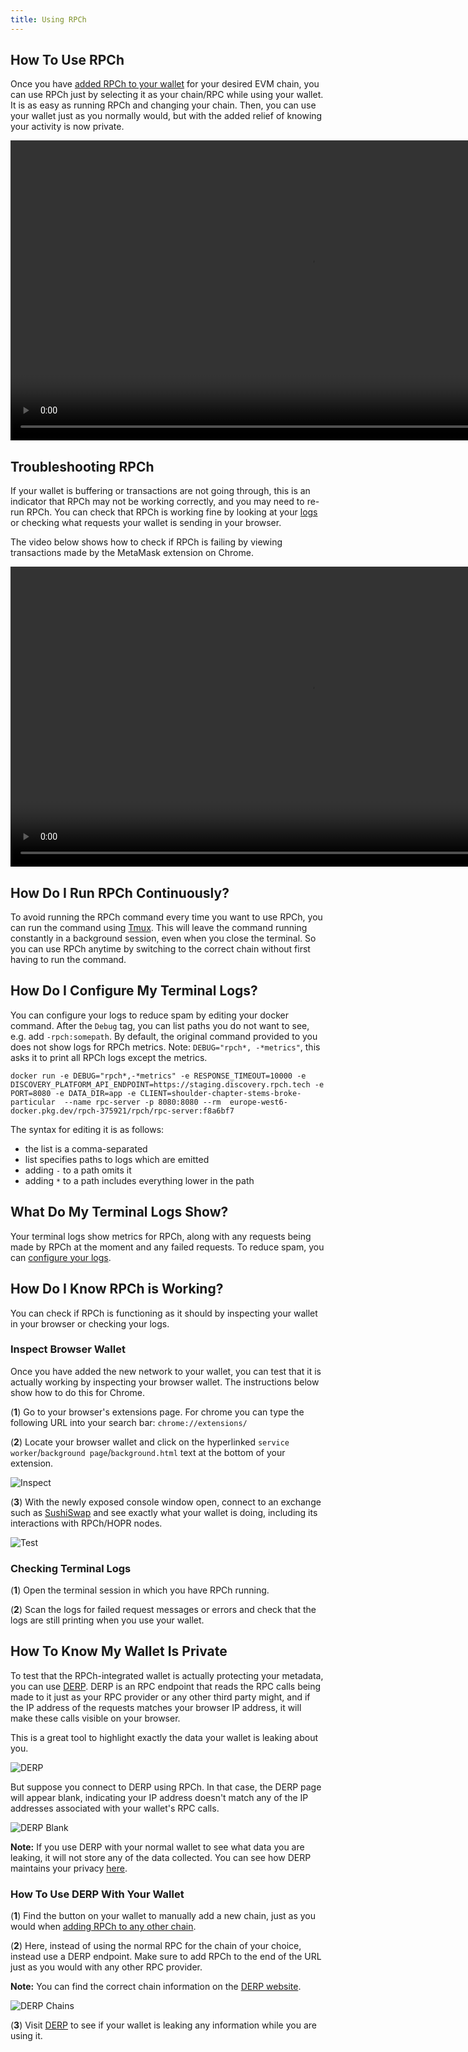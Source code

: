 ```yaml
---
title: Using RPCh
---
```


## How To Use RPCh

Once you have [added RPCh to your wallet](./add-RPCh-to-any-EVM-wallet.md) for your desired EVM chain, you can use RPCh just by selecting it as your chain/RPC while using your wallet. It is as easy as running RPCh and changing your chain. Then, you can use your wallet just as you normally would, but with the added relief of knowing your activity is now private.

<p align="center" style={{"marginRight": "100px", "marginTop": "20px", "marginBottom": "20px"}}>
    <video width="960" frameborder="0" allow="autoplay; fullscreen" allowfullscreen controls >
    <source src="/video/Uniswap_tx_RPCh.mp4" type="video/mp4"/>
    </video>
</p>

## Troubleshooting RPCh

If your wallet is buffering or transactions are not going through, this is an indicator that RPCh may not be working correctly, and you may need to re-run RPCh. You can check that RPCh is working fine by looking at your [logs](./using-RPCh.md#what-do-my-terminal-logs-show) or checking what requests your wallet is sending in your browser.

The video below shows how to check if RPCh is failing by viewing transactions made by the MetaMask extension on Chrome.

<p align="center" style={{"marginRight": "100px", "marginTop": "20px", "marginBottom": "20px"}}>
    <video width="960" frameborder="0" allow="autoplay; fullscreen" allowfullscreen controls >
    <source src="/video/Troubleshooting_RPCh.mp4" type="video/mp4"/>
    </video>
</p>

## How Do I Run RPCh Continuously?

To avoid running the RPCh command every time you want to use RPCh, you can run the command using [Tmux](https://hamvocke.com/blog/a-quick-and-easy-guide-to-tmux/). This will leave the command running constantly in a background session, even when you close the terminal. So you can use RPCh anytime by switching to the correct chain without first having to run the command. 

## How Do I Configure My Terminal Logs?

You can configure your logs to reduce spam by editing your docker command. After the `Debug` tag, you can list paths you do not want to see, e.g. add `-rpch:somepath`. By default, the original command provided to you does not show logs for RPCh metrics. Note: `DEBUG="rpch*, -*metrics"`, this asks it to print all RPCh logs except the metrics.

```
docker run -e DEBUG="rpch*,-*metrics" -e RESPONSE_TIMEOUT=10000 -e DISCOVERY_PLATFORM_API_ENDPOINT=https://staging.discovery.rpch.tech -e PORT=8080 -e DATA_DIR=app -e CLIENT=shoulder-chapter-stems-broke-particular  --name rpc-server -p 8080:8080 --rm  europe-west6-docker.pkg.dev/rpch-375921/rpch/rpc-server:f8a6bf7
```

The syntax for editing it is as follows:

- the list is a comma-separated
- list specifies paths to logs which are emitted
- adding `-` to a path omits it 
- adding `*` to a path includes everything lower in the path

## What Do My Terminal Logs Show?

Your terminal logs show metrics for RPCh, along with any requests being made by RPCh at the moment and any failed requests. To reduce spam, you can [configure your logs](./using-RPCh.md#how-do-i-configure-my-terminal-logs).

## How Do I Know RPCh is Working?

You can check if RPCh is functioning as it should by inspecting your wallet in your browser or checking your logs.

### Inspect Browser Wallet

Once you have added the new network to your wallet, you can test that it is actually working by inspecting your browser wallet. The instructions below show how to do this for Chrome.

(**1**) Go to your browser's extensions page. For chrome you can type the following URL into your search bar: `chrome://extensions/`

(**2**) Locate your browser wallet and click on the hyperlinked `service worker`/`background page`/`background.html` text at the bottom of your extension. 

![Inspect](/img/Extensions_chrome_inspect.png)

(**3**) With the newly exposed console window open, connect to an exchange such as [SushiSwap](https://www.sushi.com/swap) and see exactly what your wallet is doing, including its interactions with RPCh/HOPR nodes.

![Test](/img/Test.png)

### Checking Terminal Logs

(**1**) Open the terminal session in which you have RPCh running.

(**2**) Scan the logs for failed request messages or errors and check that the logs are still printing when you use your wallet.

## How To Know My Wallet Is Private

To test that the RPCh-integrated wallet is actually protecting your metadata, you can use [DERP](https://derp.hoprnet.org/). DERP is an RPC endpoint that reads the RPC calls being made to it just as your RPC provider or any other third party might, and if the IP address of the requests matches your browser IP address, it will make these calls visible on your browser.

This is a great tool to highlight exactly the data your wallet is leaking about you. 

![DERP](/img/DERP.png)

But suppose you connect to DERP using RPCh. In that case, the DERP page will appear blank, indicating your IP address doesn't match any of the IP addresses associated with your wallet's RPC calls.

![DERP Blank](/img/DERP-blank.png)

**Note:** If you use DERP with your normal wallet to see what data you are leaking, it will not store any of the data collected. You can see how DERP maintains your privacy [here](https://twitter.com/hoprnet/status/1586009970008530945).

### How To Use DERP With Your Wallet

(**1**) Find the button on your wallet to manually add a new chain, just as you would when [adding RPCh to any other chain](./add-RPCh-to-any-EVM-wallet.md#adding-the-rpch-network-manually-any-evm-chain).

(**2**) Here, instead of using the normal RPC for the chain of your choice, instead use a DERP endpoint. Make sure to add RPCh to the end of the URL just as you would with any other RPC provider.

**Note:** You can find the correct chain information on the [DERP website](https://derp.hoprnet.org/).

![DERP Chains](/img/DERP-chain-selection.png)

(**3**) Visit [DERP](https://derp.hoprnet.org/) to see if your wallet is leaking any information while you are using it.